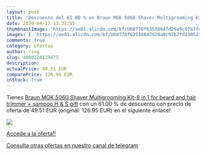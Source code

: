 ```yaml
---
layout: post
title: 'Descuento del 61.00 % en Braun MGK 5060 Shaver Multigrooming Kit-'
date: 2020-04-17 13:31:55
thumbnailImage: 'https://ae01.alicdn.com/kf/U60778f63538847d29a9c97b7fd230523Q/Braun-MGK-5060-Shaver-Multigrooming-Kit-8-in-1-for-beard-and-hair-trimmer-sampoo-H.jpg_350x350._SL200_.jpg'
images: [ 'https://ae01.alicdn.com/kf/U60778f63538847d29a9c97b7fd230523Q/Braun-MGK-5060-Shaver-Multigrooming-Kit-8-in-1-for-beard-and-hair-trimmer-sampoo-H.jpg_350x350._SL200_.jpg' ]
comments: true
category: ofertas
author: ring
slug: 4000228129475
description:
actualPrice: 49.51 EUR
comparePrice: 126.95 EUR
inStock: true
---
```


Tienes [Braun MGK 5060 Shaver Multigrooming Kit-8 in 1 for beard and hair trimmer + sampoo H & S gift](https://www.amazon.com/dp/4000228129475/?tag=redken08-20) con un 61.00 % de descuento con precio de oferta de 49.51 EUR (original: 126.95 EUR) en el siguiente enlace!

[![](https://ae01.alicdn.com/kf/U60778f63538847d29a9c97b7fd230523Q/Braun-MGK-5060-Shaver-Multigrooming-Kit-8-in-1-for-beard-and-hair-trimmer-sampoo-H.jpg_350x350._SL200_.jpg)](https://www.amazon.com/dp/4000228129475/?tag=redken08-20)

[Accede a la oferta!!](https://www.amazon.com/dp/4000228129475/?tag=redken08-20)

[Consulta otras ofertas en nuestro canal de telegram](https://t.me/s/ofertas25)
